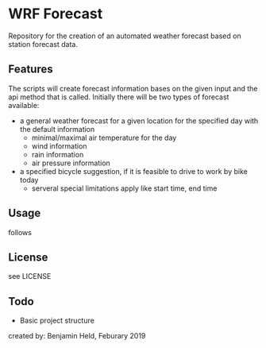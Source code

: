 # WRF Forecast

Repository for the creation of an automated weather forecast based on station forecast data.

## Features
The scripts will create forecast information bases on the given input and the api method that is called.
Initially there will be two types of forecast available:
  * a general weather forecast for a given location for the specified day with the default information
    * minimal/maximal air temperature for the day
    * wind information
    * rain information
    * air pressure information
  * a specified bicycle suggestion, if it is feasible to drive to work by bike today
    * serveral special limitations apply like start time, end time

## Usage
follows

## License
see LICENSE

## Todo
* Basic project structure

created by: Benjamin Held, Feburary 2019
